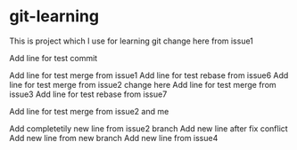 # git-learning
This is project which I use for learning git change here from issue1

Add line for test commit

Add line for test merge from issue1
Add line for test rebase from issue6
Add line for test merge from issue2 change here
Add line for test merge from issue3
Add line for test rebase from issue7

Add line for test merge from issue2 and me

Add completetily new line from issue2 branch
Add new line after fix conflict
Add new line from new branch
Add new line from issue4